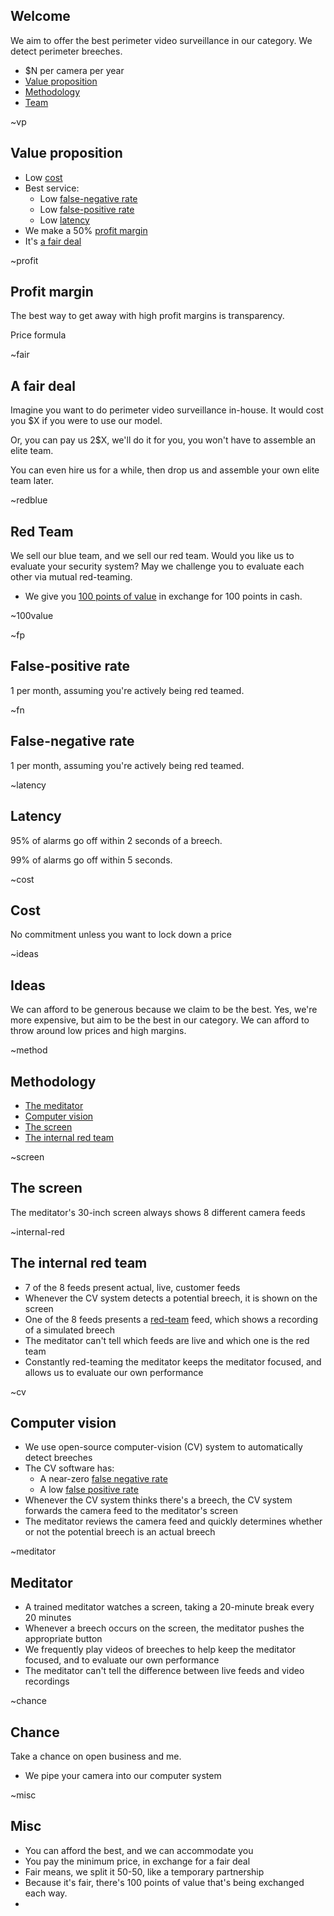 ## Welcome

We aim to offer the best perimeter video surveillance in our category. We
detect perimeter breeches.

- $N per camera per year
- [Value proposition](##vp)
- [Methodology](##method)
- [Team](##team)

~vp
## Value proposition

- Low [cost](##cost)
- Best service:
    - Low [false-negative rate](##fn) 
    - Low [false-positive rate](##fp)
    - Low [latency](##latency)
- We make a 50% [profit margin](##profit)
- It's [a fair deal](##fair)

~profit
## Profit margin

The best way to get away with high profit margins is transparency.

Price formula


~fair
## A fair deal

Imagine you want to do perimeter video surveillance in-house.
It would cost you $X if you were to use our model.

Or, you can pay us 2$X, we'll do it for you, you won't have to assemble an
elite team.

You can even hire us for a while, then drop us and assemble your own elite
team later.

~redblue
## Red Team

We sell our blue team, and we sell our red team. Would you like us to evaluate
your security system? May we challenge you to evaluate each other via
mutual red-teaming.


* We give you [100 points of value](##100value) in exchange for 100 points in cash.

~100value


~fp
## False-positive rate

1 per month, assuming you're actively being red teamed.

~fn
## False-negative rate

1 per month, assuming you're actively being red teamed.

~latency
## Latency

95% of alarms go off within 2 seconds of a breech.

99% of alarms go off within 5 seconds.

~cost
## Cost

No commitment unless you want to lock down a price

~ideas
## Ideas

We can afford to be generous because we claim to be the best.
Yes, we're more expensive, but aim to be the best
in our category.
We can afford to throw around
low prices and high margins. 

~method
## Methodology

- [The meditator](##meditator)
- [Computer vision](##cv)
- [The screen](##screen)
- [The internal red team](##internal-red)

~screen
## The screen

The meditator's 30-inch screen always shows 8 different camera feeds

~internal-red
## The internal red team

* 7 of the 8 feeds present actual, live, customer feeds
* Whenever the CV system detects a potential breech, it is shown on the screen
* One of the 8 feeds presents a [red-team](##redteam) feed, which shows a recording
  of a simulated breech
* The meditator can't tell which feeds are live and which one is the red team
* Constantly red-teaming the meditator keeps the meditator focused, and allows
  us to evaluate our own performance

~cv
## Computer vision

* We use open-source computer-vision (CV) system to automatically detect breeches
* The CV software has:
    * A near-zero [false negative rate](##cv-fn)
    * A low [false positive rate](##cv-fp)
* Whenever the CV system thinks there's a breech, the CV system forwards the camera
  feed to the meditator's screen
* The meditator reviews the camera feed and quickly determines whether or not
  the potential breech is an actual breech

~meditator
## Meditator

* A trained meditator watches a screen, taking a 20-minute break every 20 minutes
* Whenever a breech occurs on the screen, the meditator pushes the appropriate button
* We frequently play videos of breeches to help keep the meditator focused, and
  to evaluate our own performance
* The meditator can't tell the difference between live feeds and video recordings

~chance
## Chance
Take a chance on open business and me.





* We pipe your camera into our computer system


~misc
## Misc

* You can afford the best, and we can accommodate you
* You pay the minimum price, in exchange for a fair deal
* Fair means, we split it 50-50, like a temporary partnership
* Because it's fair, there's 100 points of value that's being exchanged each way.
* 